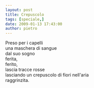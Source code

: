 ```yaml
---
layout: post
title: Crepuscolo
tags: [speciale,]
date: 2009-01-13 17:43:00
author: pietro
---
```

Preso per i capelli<br/>una maschera di sangue<br/>dal suo sogno<br/>ferita,<br/>ferito,<br/>lascia tracce rosse<br/>lasciando un crepuscolo di fiori nell'aria<br/>raggrinzita.
